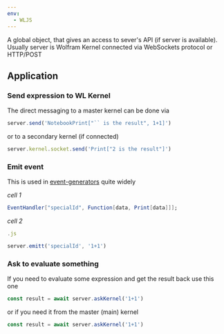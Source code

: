 ```yaml
---
env:
  - WLJS
---
```

A global object, that gives an access to sever's API (if server is available). Usually server is Wolfram Kernel connected via WebSockets protocol or HTTP/POST

## Application
### Send expression to WL Kernel
The direct messaging to a master kernel can be done via

```js
server.send('NotebookPrint["`` is the result", 1+1]')
```

or to a secondary kernel (if connected)

```js
server.kernel.socket.send('Print["2 is the result"]')
```

### Emit event
This is used in [event-generators](../../Advanced/Events%20system/event-generators.md) quite widely

*cell 1*
```mathematica
EventHandler["specialId", Function[data, Print[data]]];
```

*cell 2*
```js
.js

server.emitt('specialId', '1+1')
```

### Ask to evaluate something
If you need to evaluate some expression and get the result back use this one

```js
const result = await server.askKernel('1+1')
```

or if you need it from the master (main) kernel

```js
const result = await server.askKernel('1+1')
```